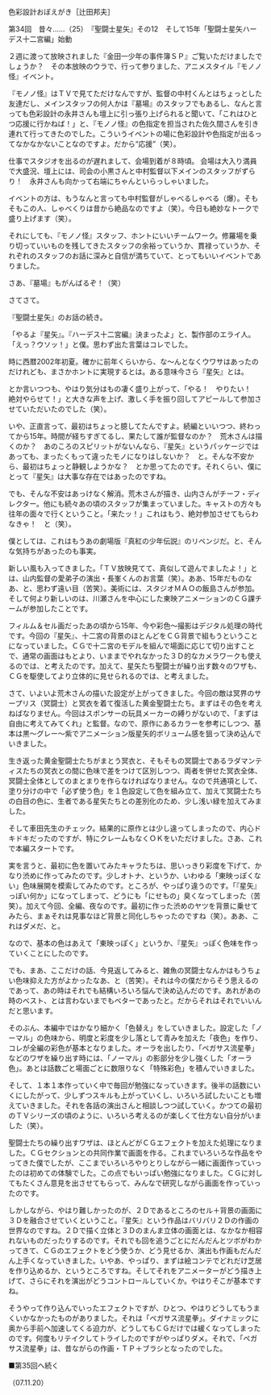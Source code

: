 <!-- source: http://web.archive.org/web/20250215190716/http://www.style.fm/as/05_column/tsujita/tsujita34.shtml -->

色彩設計おぼえがき［辻田邦夫］

第34回　昔々……（25）　『聖闘士星矢』その12　そして15年「聖闘士星矢ハーデス十二宮編」始動

２週に渡って放映されました『金田一少年の事件簿ＳＰ』ご覧いただけましたでしょうか？　その本放映のウラで、行って参りました、アニメスタイル『モノノ怪』イベント。 

『モノノ怪』はＴＶで見てただけなんですが、監督の中村くんとはちょっとした友達だし、メインスタッフの何人かは『墓場』のスタッフでもあるし、なんと言っても色彩設計の永井さんも壇上に引っ張り上げられると聞いて、「これはひとつ応援に行かねば！」と、『モノノ怪』の色指定を担当された佐久間さんを引き連れて行ってきたのでした。こういうイベントの場に色彩設計や色指定が出るってなかなかないことなのですよ。だから“応援”（笑）。 

仕事でスタジオを出るのが遅れまして、会場到着が８時頃。 会場は大入り満員で大盛況、壇上には、司会の小黒さんと中村監督以下メインのスタッフがずらり！　永井さんも向かって右端にちゃんといらっしゃいました。

イベントの方は、もうなんと言っても中村監督がしゃべるしゃべる（爆）。そもそもこの人、しゃべくりは昔から絶品なのですよ（笑）。今日も絶妙なトークで盛り上げます（笑）。

それにしても、『モノノ怪』スタッフ、ホントにいいチームワーク。修羅場を乗り切っていいものを残してきたスタッフの余裕っていうか、貫禄っていうか、それぞれのスタッフのお話に深みと自信が満ちていて、とってもいいイベントでありました。

さあ、『墓場』もがんばるぞ！（笑）

さてさて。

『聖闘士星矢』のお話の続き。

「やるよ『星矢』。『ハーデス十二宮編』決まったよ」と、製作部のエライ人。「えっ？ウソッ！」と僕。思わず出た言葉はコレでした。

時に西暦2002年初夏。確かに前年くらいから、な〜んとなくウワサはあったのだけれども、まさかホントに実現するとは。ある意味今さら『星矢』とは。

とか言いつつも、やはり気分はもの凄く盛り上がって、「やる！　やりたい！　絶対やらせて！」と大きな声を上げ、激しく手を振り回してアピールして参加させていただいたのでした（笑）。

いや、正直言って、最初はちょっと臆してたんですよ。続編といいつつ、終わってから15年。時間が経ちすぎてるし、果たして誰が監督なのか？　荒木さんは描くのか？　あのころのスピリットがないんなら、『星矢』というパッケージではあっても、まったくもって違ったモノになりはしないか？　と。そんな不安から、最初はちょっと静観しようかな？　とか思ってたのです。それくらい、僕にとって『星矢』は大事な存在ではあったのですね。

でも、そんな不安はあっけなく解消。荒木さんが描き、山内さんがチーフ・ディレクター。他にも続々あの頃のスタッフが集まっていました。キャストの方々も往年の面々で行くということ。「来たッ！」これはもう、絶対参加させてもらわなきゃ！　と（笑）。

僕としては、これはもうあの劇場版『真紅の少年伝説』のリベンジだ。と、そんな気持ちがあったのも事実。

新しい風も入ってきました。「ＴＶ放映見てて、真似して遊んでましたよ！」とは、山内監督の愛弟子の演出・長峯くんのお言葉（笑）。ああ、15年だものなあ、と、思わず遠い目（苦笑）。美術には、スタジオＭＡＯの飯島さんが参加。そして何より新しいのは、川瀬さんを中心にした東映アニメーションのＣＧ課チームが参加したことです。

フィルム＆セル画だったあの頃から15年、今や彩色〜撮影はデジタル処理の時代です。今回の『星矢』、十二宮の背景のほとんどをＣＧ背景で組もうということになっていました。ＣＧで十二宮のモデルを組んで場面に応じて切り出すことで、通常の画面はもとより、いままでやれなかった３Ｄ的なカメラワークも使えるのでは、と考えたのです。加えて、星矢たち聖闘士が繰り出す数々のワザも、ＣＧを駆使してより立体的に見せられるのでは、と考えました。

さて、いよいよ荒木さんの描いた設定が上がってきました。今回の敵は冥界のサープリス（冥闘士）と冥衣を着て復活した黄金聖闘士たち。まずはその色を考えねばなりません。今回はスポンサーの玩具メーカーの縛りがないので、「まずは自由に考えてみてくれ」と監督。なので、原作にあるカラーを参考にしつつ、基本は黒〜グレー〜紫でアニメーション版星矢的ボリューム感を狙って決め込んでいきました。

生き返った黄金聖闘士たちがまとう冥衣と、そもそもの冥闘士であるラダマンティスたちの冥衣との間に色味で差をつけて区別しつつ、両者を併せた冥衣全体、冥闘士全体としてのまとまりを作らなければなりません。なので共通項として、塗り分けの中で「必ず使う色」を１色設定して色を組み立て、加えて冥闘士たちの白目の色に、生者である星矢たちとの差別化のため、少し浅い緑を加えてみました。

そして車田先生のチェック。結果的に原作とは少し違ってしまったので、内心ドキドキだったのですが、特にクレームもなくＯＫをいただけました。さあ、これで本編スタートです。

実を言うと、最初に色を置いてみたキャラたちは、思いっきり彩度を下げて、かなり渋めに作ってみたのです。少しオトナ、というか、いわゆる「東映っぽくない」色味展開を模索してみたのです。ところが、やっぱり違うのです。「『星矢』っぽい何か」になってしまって、どうにも「にせもの」臭くなってしまった（苦笑）。加えて今回、全編、夜なのです。最初に作った渋めのヤツを背景に乗せてみたら、まぁそれは見事なほど背景と同化しちゃったのですね（笑）。ああ、これはダメだ、と。

なので、基本の色はあえて「東映っぽく」というか、『星矢』っぽく色味を作っていくことにしたのです。

でも、まあ、ここだけの話、今見返してみると、雑魚の冥闘士なんかはもうちょい色味抑えた方がよかったなあ、と（苦笑）。それは今の僕だからそう思えるのであって、あの時はそれでも結構いろいろ悩んで決め込んだのです。あれがあの時のベスト、とは言わないまでもベターであったと。だからそれはそれでいいんだと思います。

そのぶん、本編中ではかなり細かく「色替え」をしていきました。設定した「ノーマル」の色味から、明度と彩度を少し落として青みを加えた「夜色」を作り、コレが全編の彩色が基本となりました。オーラを出したり、「ペガサス流星拳」などのワザを繰り出す時には、「ノーマル」の影部分を少し強くした「オーラ色」。あとは話数ごと場面ごとに数限りなく「特殊彩色」を積んでいきました。

そして、１本１本作っていく中で毎回が勉強になっていきます。後半の話数にいくにしたがって、少しずつスキルも上がっていくし、いろいろ試したいことも増えていきました。それを各話の演出さんと相談しつつ試していく。かつての最初のＴＶシリーズの頃のように、いろいろ考えるのが楽しくて仕方ない自分がいました（笑）。

聖闘士たちの繰り出すワザは、ほとんどがＣＧエフェクトを加えた処理になりました。ＣＧセクションとの共同作業で画面を作る。これまでいろいろな作品をやってきた僕でしたが、ここまでいろいろやりとりしながら一緒に画面作っていったのは初めての体験でした。この点でもいっぱい勉強になりました。ＣＧに対してもたくさん意見を出させてもらって、みんなで研究しながら画面を作っていったのです。

しかしながら、やはり難しかったのが、２Ｄであるところのセル＋背景の画面に３Ｄを融合させていくということ。『星矢』という作品はバリバリ２Ｄの作画の世界なのですね。２Ｄで描く立体と３Ｄのまんま立体の画面とは、なかなか相容れないものだったりするのです。それでも回を追うごとにだんだんとツボがわかってきて、ＣＧのエフェクトをどう使うか、どう見せるか、演出も作画もだんだん上手くなっていきました。いやあ、やっぱり、まずは絵コンテでどれだけ芝居を作り込めるか、というところですね。そしてそれをアニメーターがどう描き上げて、さらにそれを演出がどうコントロールしていくか。やはりそこが基本ですね。

そうやって作り込んでいったエフェクトですが、ひとつ、やはりどうしてもうまくいかなかったものがありました。それは「ペガサス流星拳」。ダイナミックに奥から手前へ加速してくる迫力が、どうしてもＣＧだけでは緩くなってしまったのです。何度もリテイクしてトライしたのですがやっぱりダメ。それで、「ペガサス流星拳」は、昔ながらの作画・ＴＰ＋ブラシとなったのでした。

■第35回へ続く

（07.11.20）
